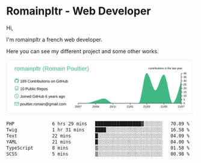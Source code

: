 # Romainpltr - Web Developer

Hi,

I'm romainpltr a french web developer.

Here you can see my different project and some other works.



[![](https://raw.githubusercontent.com/romainpltr/romainpltr/master/profile-summary-card-output/vue/0-profile-details.svg)](https://github.com/vn7n24fzkq/github-profile-summary-cards)

<!--START_SECTION:waka-->

```text
PHP              6 hrs 29 mins   █████████████████▓░░░░░░░   70.89 %
Twig             1 hr 31 mins    ████░░░░░░░░░░░░░░░░░░░░░   16.58 %
Text             22 mins         █░░░░░░░░░░░░░░░░░░░░░░░░   04.09 %
YAML             21 mins         █░░░░░░░░░░░░░░░░░░░░░░░░   04.00 %
TypeScript       8 mins          ▒░░░░░░░░░░░░░░░░░░░░░░░░   01.58 %
SCSS             5 mins          ▒░░░░░░░░░░░░░░░░░░░░░░░░   00.98 %
```

<!--END_SECTION:waka-->
